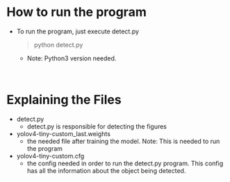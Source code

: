 # How to run the program

- To run the program, just execute detect.py
  > python detect.py
  - Note: Python3 version needed.

<br>

# Explaining the Files

- detect.py
  - detect.py is responsible for detecting the figures
- yolov4-tiny-custom_last.weights
  - the needed file after training the model. Note: This is needed to run the program
- yolov4-tiny-custom.cfg
  - the config needed in order to run the detect.py program. This config has all the information about the object being detected.
